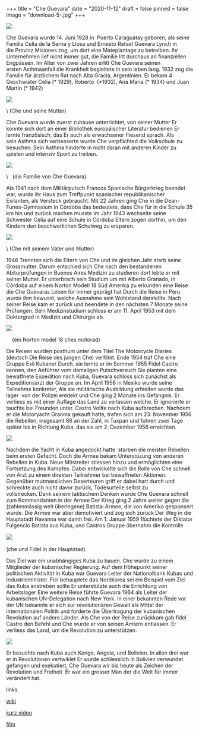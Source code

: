 +++
title = "Che Guevara"
date = "2020-11-12"
draft = false
pinned = false
image = "download-5-.jpg"
+++


 [![](https://1.bp.blogspot.com/-qp1jyi4R_vs/X5f2rOr0FxI/AAAAAAAAFCw/OlUtLy2imM4himl5cV2EQpXN8EvgzawBwCLcBGAsYHQ/w400-h250/download.jpg)](https://www.blogger.com/blog/post/edit/7703410114569854784/6321650398524566074#)

Che Guevara wurde 14. Juni 1928 in  Puerto Caraguatay geboren, als seine Familie Celia de la Serna y Llosa und Ernesto Rafael Guevara Lynch in die Provinz Misiones zog, um dort eine Mateplantage zu betreiben. Ihr Unternehmen lief nicht immer gut, die Familie litt durchaus an finanziellen Engpässen. Im Alter von zwei Jahren erlitt Che Guevara seinen ersten Asthmaanfall die Krankheit begleitete in sein leben lang. 1932 zog die Familie für ärztlichem Rat nach Alta Gracia, Argentinien. Er bekam 4 Geschwister Celia (\* 1929), Roberto  (\*1932), Ana Maria (\* 1934) und Juan Martín (\* 1942) 



 [![](https://1.bp.blogspot.com/-gpSHs0hxRAo/X5lGtsdF-MI/AAAAAAAAFC8/KgdCmLjhFg0y88y83V9d1kxz5fzcs8yPQCLcBGAsYHQ/w400-h225/dowload.jpg)](https://www.blogger.com/blog/post/edit/7703410114569854784/6321650398524566074#) [](https://www.blogger.com/blog/post/edit/7703410114569854784/6321650398524566074#)

\    (Che und seine Mutter)



Che Guevara wurde zuerst zuhause unterrichtet, von seiner Mutter Er konnte sich dort an einer Bibliothek europäischer Literatur bedienen Er lernte französisch, das Er auch als erwachsener fliesend sprach. Als sein Asthma sich verbesserte wurde Che verpflichted die Volkschule zu besuchen. Sein Asthma hinderte in nicht daran mit anderen Kinder zu spielen und intensiv Sport zu treiben.



 [![](https://1.bp.blogspot.com/-HpdPIJFFmUc/X5lKEb628-I/AAAAAAAAFDI/yJC4R681xuQ_gDTZ7BPFY2Ig6h5fpAG0QCLcBGAsYHQ/w400-h225/download%2B%25281%2529.jpg)](https://www.blogger.com/blog/post/edit/7703410114569854784/6321650398524566074#)

\      (die Familie von Che Guevara)

Als 1941 nach dem Militärputsch Francos Spanische Bürgerkrieg beendet war, wurde ihr Haus zum Treffpunkt spanischer republikanischer Exilanten, als Versteck gebraucht. Mit 22 Jahren ging Che in die Dean-Funes-Gymnasium in Córdoba das bedeutete, dass Che für in die Schule 35 km hin und zurück machen musste Im Jahr 1943 wechselte seine Schwester Celia auf eine Schule in Córdoba Eltern zogen dorthin, um den Kindern den beschwerlichen Schulweg zu ersparen.



![](https://1.bp.blogspot.com/-UTsSv4jk1dA/X5lbuxwK2gI/AAAAAAAAFDU/f6mFfeXPW08P-WkdWk0xwmXm_Nz2J0YCQCLcBGAsYHQ/s320/download%2B%25282%2529.jpg)

\    (Che mit seinem Vater und Mutter)



1946 Trennten sich die Eltern von Che und im gleichen Jahr starb seine Grossmutter. Darum entschied sich Che nach den bestandenen Abiturprüfungen in Buenos Aires Medizin zu studieren dort lebte er mit seiner Mutter. Er unterbrach sein Studium um mit Alberto Granado, in Córdoba auf einem Norton Modell 18 Süd Amerika zu erkunden eine Reise die Che Guevaras Leben für immer geprägt hat Durch die Reise in Peru wurde ihm bewusst, welche Ausnahme sein Wohlstand darstellte. Nach seiner Reise kam er zurück und beendete in den nächsten 7 Monate seine Prüfungen. Sein Medizinstudium schloss er am 11. April 1953 mit dem Doktorgrad in Medizin und Chirurgie ab.



 [![](https://1.bp.blogspot.com/-KGUz7qsoSh8/X6ERA0Uhw8I/AAAAAAAAFEY/PueZt4SJAxMREUUlQYSd-HFdD57GXn6vgCLcBGAsYHQ/s320/download.jpg)](https://www.blogger.com/blog/post/edit/7703410114569854784/6321650398524566074#)

    (ein Norton model 18 ches motorad)

Die Reisen wurden posthum unter dem Titel The Motorcycle Diaries (deutsch Die Reise des jungen Che) verfilmt. Ende 1954 traf Che eine Gruppe Exil Kubaner Durch. sie lernte er im Sommer 1955 Fidel Castro kennen, den Anführer vom damaligen Putschversuch Sie planten eine bewaffnete Expedition nach Kuba, Guevara schloss sich zunächst als Expeditionsarzt der Gruppe an. Im April 1956 in Mexiko wurde seine Teilnahme konkreter, Als sie militärische Ausbildung erhielten wurde das lager  von der Polizei entdekt und Che ging 2 Monate ins Gefängnis. Er verliess es mit einer Auflage das Land zu verlassen welche. Er ignorierte er tauchte bei Freunden unter. Castro Vollte nach Kuba aufbrechen. Nachdem er die Motoryacht Granma gekauft hatte, trafen sich am 23. November 1956 die Rebellen, insgesamt 86 an der Zahl, in Tuxpan und fuhren zwei Tage später los in Richtung Kuba, das sie am 2. Dezember 1956 erreichten.



 [![](https://1.bp.blogspot.com/-qLCX6zUb1vU/X6EZsLPMKGI/AAAAAAAAFEk/_5frU1tGS2wmOX9aq1Wqn_etHs8qddBKgCLcBGAsYHQ/s320/download%2B%25283%2529.jpg)](https://www.blogger.com/blog/post/edit/7703410114569854784/6321650398524566074#)

Nachdem die Yacht in Kuba angedockt hatte  starben die meisten Rebellen beim ersten Gefecht. Doch die Armee bekam Unterstüzung von anderen Rebellen in Kuba. Neue Mitstreiter stiessen hinzu und ermöglichten eine Fortsetzung des Kampfes. Dabei entwickelte sich die Rolle von Che schnell von Arzt zu einem direkten Teilnehmer bei bewaffneten Aktionen. Gegenüber mutmasslichen Deserteuren griff er dabei hart durch und schreckte auch nicht davor zurück, Todesurteile selbst zu vollstrecken. Dank seinem taktischem Denken wurde Che Guevara schnell zum Kommandanten in der Armee Der Krieg ging 2 Jahre weiter gegen die (zahlenmässig weit überlegene) Batista-Armee, die von Amerika gesponsert wurde. Die Armee war aber demotiviert und zog sich zurück Der Weg in die Hauptstadt Havanna war damit frei. Am 1. Januar 1959 flüchtete der Diktator Fulgencio Batista aus Kuba, und Castros Gruppe übernahm die Kontrolle   



  [﻿![](https://1.bp.blogspot.com/-9YTZm-sVPCo/X6O-QtP7lrI/AAAAAAAAFE0/_yfKBdF0SasIuKwg9JcGOk83uuVPRZmBQCLcBGAsYHQ/s320/CheyFidel.jpg)﻿](https://www.blogger.com/blog/post/edit/7703410114569854784/6321650398524566074#)﻿

   (che und Fidel in der Hauptstad)

Das Ziel war ein unabhängiges Kuba zu bauen. Che wurde zu einem Mitglieder der kubanischer Regierung. Auf dem Höhepunkt seiner politischen Aktivität in Kuba war Guevara Leiter der Nationalbank Kubas und Industrieminister. Fiel behauptete das Nordkorea sei ein Beispiel vom Ziel das Kuba anstreben sollte Er unterstützte auch die Errichtung von Arbeitslager Eine weitere Reise führte Guevara 1964 als Leiter der kubanischen UN-Delegation nach New York. In einer bekannten Rede vor der UN bekannte er sich zur revolutionären Gewalt als Mittel der internationalen Politik und forderte die Übertragung der kubanischen Revolution auf andere Länder. Als Che von der Reise zurückkam gab fidel Castro den Befehl und Che wurde er von seinen Ämtern entlassen. Er verliess das Land, um die Revolution zu unterstützen. 

 [![](https://1.bp.blogspot.com/-QTZapD9fsmw/X6PPTeEpadI/AAAAAAAAFFA/SN5wr-QHdOcZ8_a7nyu_2U8y3X995c46wCLcBGAsYHQ/s0/170px-Che_Guevara_-_Grab_in_Santa_Clara%252C_Kuba_%2528frag%2529.jpg)](https://www.blogger.com/blog/post/edit/7703410114569854784/6321650398524566074#)

Er besuchte nach Kuba auch Kongo, Angola, und Bolivien. In allen drei war er in Revolutionen vertwiklet Er wurde schliesslich in Bolivien verwundet gefangen und exekutiert, Che Guevara wir bis heute als Zeichen der Revolution und Freiheit  Er war ein grosser Man der die Welt für immer verändert hat.

links

[wiki](https://www.blogger.com/blog/post/edit/7703410114569854784/6321650398524566074#)

[kurz video](https://www.blogger.com/blog/post/edit/7703410114569854784/6321650398524566074#)

[film](https://www.blogger.com/blog/post/edit/7703410114569854784/6321650398524566074#)